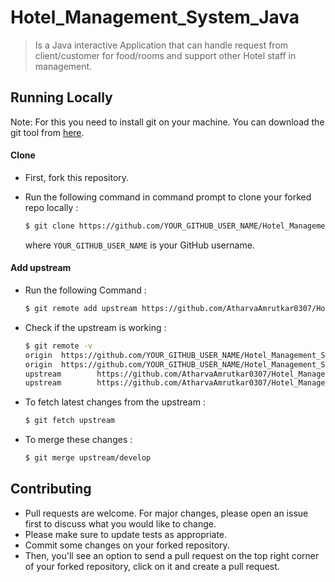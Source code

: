 # Hotel_Management_System_Java

> Is a Java interactive Application that can handle request from client/customer for food/rooms and support other Hotel staff in management.

## Running Locally

Note: For this you need to install git on your machine. 
You can download the git tool from [here](https://git-scm.com/).

#### Clone 


- First, fork this repository.
- Run the following command in command prompt to clone your forked repo locally :

  ```bash
  $ git clone https://github.com/YOUR_GITHUB_USER_NAME/Hotel_Management_System_Java.git
  ```
  where ```YOUR_GITHUB_USER_NAME``` is your GitHub username.

#### Add upstream
- Run the following Command :
  ```bash
  $ git remote add upstream https://github.com/AtharvaAmrutkar0307/Hotel_Management_System_Java.git
  ```
- Check if the upstream is working :
  ```bash
  $ git remote -v
  origin  https://github.com/YOUR_GITHUB_USER_NAME/Hotel_Management_System_Java.git (fetch)
  origin  https://github.com/YOUR_GITHUB_USER_NAME/Hotel_Management_System_Java.git (push)
  upstream        https://github.com/AtharvaAmrutkar0307/Hotel_Management_System_Java.git (fetch)
  upstream        https://github.com/AtharvaAmrutkar0307/Hotel_Management_System_Java.git (push)
  ```
  
- To fetch latest changes from the upstream : 
    ```bash
    $ git fetch upstream
    ```
    
- To merge these changes : 
  ```bash
  $ git merge upstream/develop
  ```
  
## Contributing
- Pull requests are welcome. For major changes, please open an issue first to discuss what you would like to change.
- Please make sure to update tests as appropriate.
-  Commit some changes on your forked repository.
- Then, you'll see an option to send a pull request on the top right corner of your forked repository, click on it and create a pull request.
